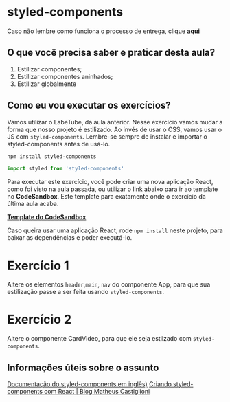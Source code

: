 # styled-components

Caso não lembre como funciona o processo de entrega, clique [**aqui**](https://github.com/labenuexercicios/instrucoes-entrega)

## O que você precisa saber e praticar desta aula?
1. Estilizar componentes;
2. Estilizar componentes aninhados;
3. Estilizar globalmente


## Como eu vou executar os exercícios?

Vamos utilizar o LabeTube, da aula anterior. Nesse exercício vamos mudar a forma que nosso projeto é estilizado. Ao invés de usar o CSS, vamos usar o JS com `styled-components`. Lembre-se sempre de instalar e importar o styled-components antes de usá-lo.

```bash
npm install styled-components
```

```jsx
import styled from 'styled-components'
```



Para executar este exercício, você pode criar uma nova aplicação React, como foi visto na aula passada, ou utilizar o link abaixo para ir ao template no **CodeSandbox**. Este template para exatamente onde o exercício da última aula acaba.

[**Template do CodeSandbox**](https://codesandbox.io/s/template-exercicio-styled-components-wg0q96)

Caso queira usar uma aplicação React, rode `npm install` neste projeto, para baixar as dependências e poder executá-lo.

# Exercício 1

Altere os elementos `header`,`main`, `nav` do componente App, para que sua estilização passe a ser feita usando `styled-components`.

# Exercício 2
Altere o componente CardVideo, para que ele seja estilzado com `styled-components`.




## Informações úteis sobre o assunto
[Documentação do styled-components em inglês)](https://styled-components.com/docs)
[Criando styled-components com React | Blog Matheus Castiglioni](https://blog.matheuscastiglioni.com.br/criando-styled-components-com-react/)

